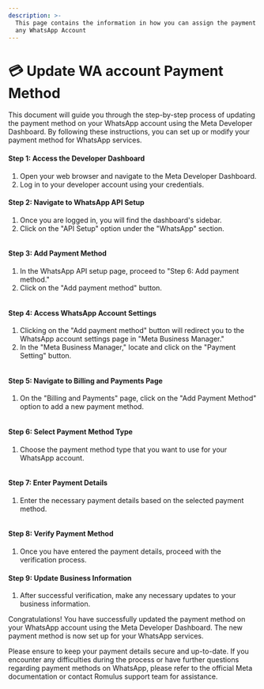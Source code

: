```yaml
---
description: >-
  This page contains the information in how you can assign the payment method to
  any WhatsApp Account
---
```


# 💳 Update WA account Payment Method

This document will guide you through the step-by-step process of updating the payment method on your WhatsApp account using the Meta Developer Dashboard. By following these instructions, you can set up or modify your payment method for WhatsApp services.

#### **Step 1:** Access the Developer Dashboard

1. Open your web browser and navigate to the Meta Developer Dashboard.
2. Log in to your developer account using your credentials.

#### **Step 2:** Navigate to WhatsApp API Setup

1. Once you are logged in, you will find the dashboard's sidebar.
2. Click on the "API Setup" option under the "WhatsApp" section.

<figure><img src="../../../../../.gitbook/assets/1 – 22.png" alt=""><figcaption></figcaption></figure>

#### **Step 3:** Add Payment Method

1. In the WhatsApp API setup page, proceed to "Step 6: Add payment method."
2. Click on the "Add payment method" button.

<figure><img src="../../../../../.gitbook/assets/1 – 23.png" alt=""><figcaption></figcaption></figure>

#### **Step 4:** Access WhatsApp Account Settings

1. Clicking on the "Add payment method" button will redirect you to the WhatsApp account settings page in "Meta Business Manager."
2. In the "Meta Business Manager," locate and click on the "Payment Setting" button.

<figure><img src="../../../../../.gitbook/assets/1 – 24.png" alt=""><figcaption></figcaption></figure>

#### **Step 5:** Navigate to Billing and Payments Page

1. On the "Billing and Payments" page, click on the "Add Payment Method" option to add a new payment method.

<figure><img src="../../../../../.gitbook/assets/1 – 25.png" alt=""><figcaption></figcaption></figure>

#### **Step 6:** Select Payment Method Type

1. Choose the payment method type that you want to use for your WhatsApp account.

<figure><img src="../../../../../.gitbook/assets/1 – 26.png" alt=""><figcaption></figcaption></figure>

#### **Step 7:** Enter Payment Details

1. Enter the necessary payment details based on the selected payment method.

<figure><img src="../../../../../.gitbook/assets/1 – 27.png" alt=""><figcaption></figcaption></figure>

#### **Step 8:** Verify Payment Method

1. Once you have entered the payment details, proceed with the verification process.

#### **Step 9:** Update Business Information

1. After successful verification, make any necessary updates to your business information.

Congratulations! You have successfully updated the payment method on your WhatsApp account using the Meta Developer Dashboard. The new payment method is now set up for your WhatsApp services.

Please ensure to keep your payment details secure and up-to-date. If you encounter any difficulties during the process or have further questions regarding payment methods on WhatsApp, please refer to the official Meta documentation or contact Romulus support team for assistance.
